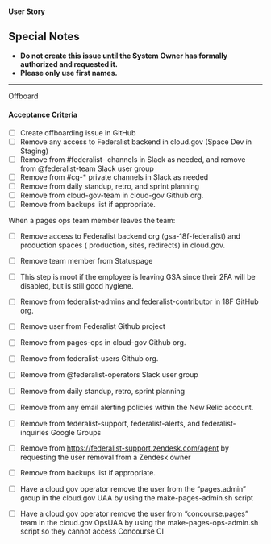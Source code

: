  #### User Story

 ## Special Notes

- **Do not create this issue until the System Owner has formally authorized and requested it.**
- **Please only use first names.**

---

Offboard <Person>

#### Acceptance Criteria

- [ ] Create offboarding issue in GitHub
- [ ] Remove any access to Federalist backend in cloud.gov (Space Dev in Staging)
- [ ] Remove from #federalist- channels in Slack as needed, and remove from @federalist-team Slack user group
- [ ] Remove from #cg-* private channels in Slack as needed
- [ ] Remove from daily standup, retro, and sprint planning
- [ ] Remove from cloud-gov-team in cloud-gov Github org.
- [ ] Remove from backups list if appropriate.

When a pages ops team member leaves the team:
- [ ] Remove access to Federalist backend org (gsa-18f-federalist) and production spaces ( production, sites, redirects) in cloud.gov.
- [ ] Remove team member from Statuspage
- [ ] This step is moot if the employee is leaving GSA since their 2FA will be disabled, but is still good hygiene.
- [ ] Remove from federalist-admins and federalist-contributor in 18F GitHub org.
- [ ] Remove user from Federalist Github project
- [ ] Remove from pages-ops in cloud-gov Github org.
- [ ] Remove from federalist-users Github org.
- [ ] Remove from @federalist-operators Slack user group
- [ ] Remove from daily standup, retro, sprint planning
- [ ] Remove from any email alerting policies within the New Relic account.
- [ ] Remove from federalist-support, federalist-alerts, and federalist-inquiries Google Groups
- [ ] Remove from https://federalist-support.zendesk.com/agent by requesting the user removal from a Zendesk owner
- [ ] Remove from backups list if appropriate.
- [ ] Have a cloud.gov operator remove the user from the “pages.admin” group in the cloud.gov UAA by using the make-pages-admin.sh script
- [ ] Have a cloud.gov operator remove the user from “concourse.pages” team in the cloud.gov OpsUAA by using the make-pages-ops-admin.sh script so they cannot access Concourse CI

